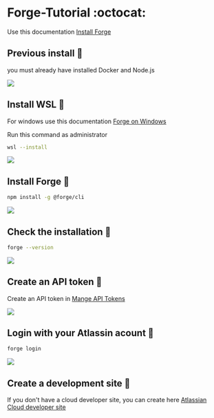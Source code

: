 # Forge-Tutorial :octocat:
Use this documentation [Install Forge](https://developer.atlassian.com/platform/forge/getting-started)

## Previous install :cherry_blossom:
you must already have installed Docker and Node.js

![](https://i.ibb.co/Hn10d3R/image.png)

## Install WSL :cherry_blossom:
For windows use this documentation [Forge on Windows](https://developer.atlassian.com/platform/forge/installing-forge-on-windows/)

Run this command as administrator
```sh
wsl --install
```
![](https://i.ibb.co/vvDz3Nc/wsl-install.png)

## Install Forge :cherry_blossom:
```sh
npm install -g @forge/cli
```
![](https://i.ibb.co/XDH8StX/forge-install.png)


## Check the installation :cherry_blossom:
```sh
forge --version
```
![](https://i.ibb.co/MZsSBbT/forge-version.png)

## Create an API token :cherry_blossom:

Create an API token in [Mange API Tokens](https://id.atlassian.com/manage-profile/security/api-tokens)

![](https://i.ibb.co/xYJFH4f/image.png)

## Login with your Atlassin acount :cherry_blossom:
```sh
forge login
```
![](https://i.ibb.co/6RFbWvd/forge-login.png)

## Create a development site :cherry_blossom:
If you don't have a cloud developer site, you can create here [Atlassian Cloud developer site]( http://go.atlassian.com/cloud-dev)
